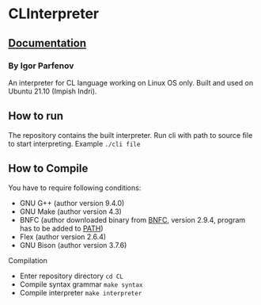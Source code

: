 # CLInterpreter
## [Documentation](https://htmlpreview.github.io/?https://github.com/ParfenovIgor/CL/blob/main/documentation.html )
### By Igor Parfenov

An interpreter for CL language working on Linux OS only. Built and used on Ubuntu 21.10 (Impish Indri).

## How to run

The repository contains the built interpreter. Run cli with path to source file to start interpreting.
Example `./cli file`

## How to Compile

You have to require following conditions:
*  GNU G++ (author version 9.4.0)
*  GNU Make (author version 4.3)
*  BNFC (author downloaded binary from [BNFC](httpsbnfc.digitalgrammars.comdownload), version 2.9.4, program has to be added to [PATH](httpsopensource.comarticle176set-path-linux))
*  Flex (author version 2.6.4)
*  GNU Bison (author version 3.7.6)

Compilation
*  Enter repository directory `cd CL`
*  Compile syntax grammar `make syntax`
*  Compile interpreter `make interpreter`
